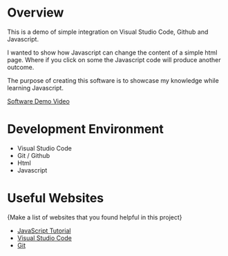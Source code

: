 # Overview

This is a demo of simple integration on Visual Studio Code, Github and Javascript.

I wanted to show how Javascript can change the content of a simple html page. Where if you click on some the Javascript code will produce another outcome.

The purpose of creating this software is to showcase my knowledge while learning Javascript.

[Software Demo Video](http://youtube.link.goes.here)

# Development Environment

* Visual Studio Code
* Git / Github
* Html
* Javascript

# Useful Websites

{Make a list of websites that you found helpful in this project}
* [JavaScript Tutorial](https://www.w3schools.com/js/default.asp)
* [Visual Studio Code](https://code.visualstudio.com/download)
* [Git](https://git-scm.com/download)